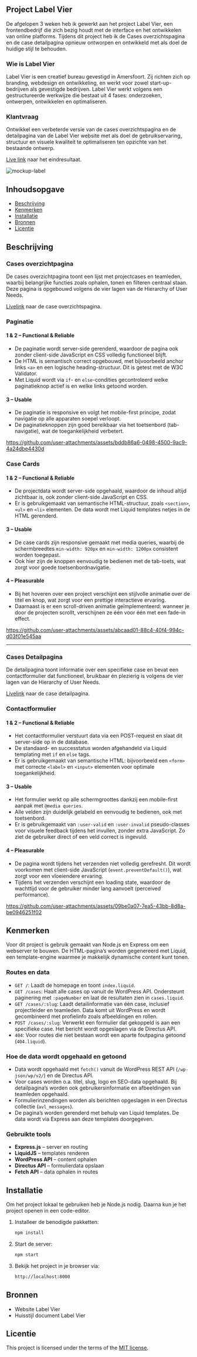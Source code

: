 ## Project Label Vier

De afgelopen 3 weken heb ik gewerkt aan het project Label Vier, een frontendbedrijf die zich bezig houdt met de interface en het ontwikkelen van online platforms. Tijdens dit project heb ik de Cases overzichtspagina en de case detailpagina opnieuw ontworpen en ontwikkeld met als doel de huidige stijl te behouden.

### Wie is Label Vier
Label Vier is een creatief bureau gevestigd in Amersfoort. Zij richten zich op branding, webdesign en ontwikkeling, en werkt voor zowel start-up-bedrijven als gevestigde bedrijven. Label Vier werkt volgens een gestructureerde werkwijze die bestaat uit 4 fases: onderzoeken, ontwerpen, ontwikkelen en optimaliseren.

### Klantvraag
Ontwikkel een verbeterde versie van de cases overzichtspagina en de detailpagina van de Label Vier website met als doel de gebruikservaring, structuur en visuele kwaliteit te optimaliseren ten opzichte van het bestaande ontwerp.

[Live link](www.edu.nl/a3tah) naar het eindresultaat.

![mockup-label](https://github.com/user-attachments/assets/b43e3db7-95b2-47f8-b313-be3a6df1bd91)


## Inhoudsopgave

  * [Beschrijving](#beschrijving)
  * [Kenmerken](#kenmerken)
  * [Installatie](#installatie)
  * [Bronnen](#bronnen)
  * [Licentie](#licentie)

## Beschrijving
### Cases overzichtpagina  
De cases overzichtpagina toont een lijst met projectcases en teamleden, waarbij belangrijke functies zoals ophalen, tonen en filteren centraal staan. Deze pagina is opgebouwd volgens de vier lagen van de Hierarchy of User Needs.

[Livelink](https://proof-of-concept-ip1p.onrender.com/cases) naar de case overzichtspagina.

### Paginatie  

#### 1 & 2 – Functional & Reliable  
- De paginatie wordt server-side gerenderd, waardoor de pagina ook zonder client-side JavaScript en CSS volledig functioneel blijft.  
- De HTML is semantisch correct opgebouwd, met bijvoorbeeld anchor links `<a>` en een logische heading-structuur. Dit is getest met de W3C Validator.  
- Met Liquid wordt via `if`- en `else`-condities gecontroleerd welke paginatieknop actief is en welke links getoond worden.

#### 3 – Usable  
- De paginatie is responsive en volgt het mobile-first principe, zodat navigatie op alle apparaten soepel verloopt.  
- De paginatieknoppen zijn goed bereikbaar via het toetsenbord (tab-navigatie), wat de toegankelijkheid verbetert.

https://github.com/user-attachments/assets/bddb86a6-0498-4500-9ac9-4a24dbe4430d

### Case Cards  

#### 1 & 2 – Functional & Reliable  
- De projectdata wordt server-side opgehaald, waardoor de inhoud altijd zichtbaar is, ook zonder client-side JavaScript en CSS.  
- Er is gebruikgemaakt van semantische HTML-structuur, zoals `<section>`, `<ul>` en `<li>` elementen. De data wordt met Liquid templates netjes in de HTML gerenderd.

#### 3 – Usable  
- De case cards zijn responsive gemaakt met media queries, waarbij de schermbreedtes `min-width: 920px` en `min-width: 1200px` consistent worden toegepast.  
- Ook hier zijn de knoppen eenvoudig te bedienen met de tab-toets, wat zorgt voor goede toetsenbordnavigatie.

#### 4 – Pleasurable  
- Bij het hoveren over een project verschijnt een stijlvolle animatie over de titel en knop, wat zorgt voor een prettige interactieve ervaring.  
- Daarnaast is er een scroll-driven animatie geïmplementeerd: wanneer je door de projecten scrollt, verschijnen ze één voor één met een fade-in effect.

https://github.com/user-attachments/assets/abcaad01-88c4-40f4-994c-d03f01e545aa

---

### Cases Detailpagina

De detailpagina toont informatie over een specifieke case en bevat een contactformulier dat functioneel, bruikbaar én plezierig is volgens de vier lagen van de Hierarchy of User Needs.

[Livelink](https://proof-of-concept-ip1p.onrender.com/cases/munji-zo-bouwden-we-een-webshop-voor-dit-bordspel) naar de case detailpagina.

### Contactformulier

#### 1 & 2 – Functional & Reliable  
- Het contactformulier verstuurt data via een POST-request en slaat dit server-side op in de database.
- De standaard- en successtatus worden afgehandeld via Liquid templating met `if` en `else` tags.
- Er is gebruikgemaakt van semantische HTML: bijvoorbeeld een `<form>` met correcte `<label>` en `<input>` elementen voor optimale toegankelijkheid.

#### 3 – Usable  
- Het formulier werkt op alle schermgroottes dankzij een mobile-first aanpak met `@media queries`.
- Alle velden zijn duidelijk gelabeld en eenvoudig te bedienen, ook met toetsenbord.
- Er is gebruikgemaakt van `:user-valid` en `:user-invalid` pseudo-classes voor visuele feedback tijdens het invullen, zonder extra JavaScript. Zo ziet de gebruiker direct of een veld correct is ingevuld.

#### 4 – Pleasurable  
- De pagina wordt tijdens het verzenden niet volledig gerefresht. Dit wordt voorkomen met client-side JavaScript (`event.preventDefault()`), wat zorgt voor een vloeiendere ervaring.
- Tijdens het verzenden verschijnt een loading state, waardoor de wachttijd voor de gebruiker minder lang aanvoelt (perceived performance).

https://github.com/user-attachments/assets/09be0a07-7ea5-43bb-8d8a-be0946251f02

## Kenmerken

Voor dit project is gebruik gemaakt van Node.js en Express om een webserver te bouwen. De HTML-pagina’s worden gegenereerd met Liquid, een template-engine waarmee je makkelijk dynamische content kunt tonen.

### Routes en data

- ``GET /``: Laadt de homepage en toont `index.liquid`.
- ``GET /cases``: Haalt alle cases op vanuit de WordPress API. Ondersteunt paginering met `:pageNumber` en laat de resultaten zien in `cases.liquid`.
- ``GET /cases/:slug``: Laadt detailinformatie van één case, inclusief projectleider en teamleden. Data komt uit WordPress en wordt gecombineerd met profielinfo zoals afbeeldingen en rollen.
- ``POST /cases/:slug``: Verwerkt een formulier dat gekoppeld is aan een specifieke case. Het bericht wordt opgeslagen via de Directus API.
- ``404``: Voor routes die niet bestaan wordt een aparte foutpagina getoond (`404.liquid`).

### Hoe de data wordt opgehaald en getoond

- Data wordt opgehaald met `fetch()` vanuit de WordPress REST API (`/wp-json/wp/v2/`) en de Directus API.
- Voor cases worden o.a. titel, slug, logo en SEO-data opgehaald. Bij detailpagina’s worden ook gebruikersinformatie en afbeeldingen van teamleden opgehaald.
- Formulierinzendingen worden als berichten opgeslagen in een Directus collectie (`avl_messages`).
- De pagina’s worden gerenderd met behulp van Liquid templates. De data wordt via Express aan deze templates doorgegeven.

### Gebruikte tools

- **Express.js** – server en routing  
- **LiquidJS** – templates renderen  
- **WordPress API** – content ophalen  
- **Directus API** – formulierdata opslaan  
- **Fetch API** – data ophalen in routes  

## Installatie

Om het project lokaal te gebruiken heb je Node.js nodig. Daarna kun je het project openen in een code-editor.

1. Installeer de benodigde pakketten:
   ```bash
   npm install
2. Start de server:
   ```bash
   npm start
3. Bekijk het project in je browser via:
   ```bash
   http://localhost:8000

## Bronnen
- Website Label Vier
- Huisstijl document Label Vier

## Licentie

This project is licensed under the terms of the [MIT license](./LICENSE).
